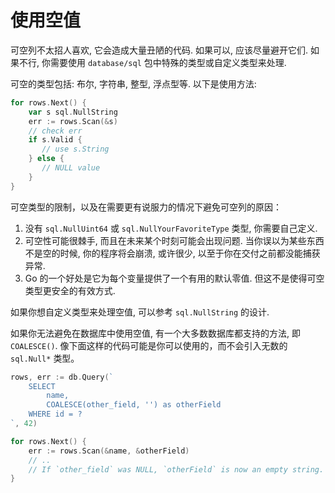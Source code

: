# 使用空值

可空列不太招人喜欢, 它会造成大量丑陋的代码. 如果可以, 应该尽量避开它们. 如果不行, 你需要使用 `database/sql` 包中特殊的类型或自定义类型来处理.

可空的类型包括: 布尔, 字符串, 整型, 浮点型等. 以下是使用方法:

```go
for rows.Next() {
	var s sql.NullString
	err := rows.Scan(&s)
	// check err
	if s.Valid {
	   // use s.String
	} else {
	   // NULL value
	}
}
```

可空类型的限制，以及在需要更有说服力的情况下避免可空列的原因：

1. 没有 `sql.NullUint64` 或 `sql.NullYourFavoriteType` 类型, 你需要自己定义.
2. 可空性可能很棘手, 而且在未来某个时刻可能会出现问题. 当你误以为某些东西不是空的时候, 你的程序将会崩溃, 或许很少, 以至于你在交付之前都没能捕获异常.
3. Go 的一个好处是它为每个变量提供了一个有用的默认零值. 但这不是使得可空类型更安全的有效方式.

如果你想自定义类型来处理空值, 可以参考 `sql.NullString` 的设计.

如果你无法避免在数据库中使用空值, 有一个大多数数据库都支持的方法, 即 `COALESCE()`. 像下面这样的代码可能是你可以使用的，而不会引入无数的 `sql.Null*` 类型。

```go
rows, err := db.Query(`
	SELECT
		name,
		COALESCE(other_field, '') as otherField
	WHERE id = ?
`, 42)

for rows.Next() {
	err := rows.Scan(&name, &otherField)
	// ..
	// If `other_field` was NULL, `otherField` is now an empty string. This works with other data types as well.
}
```
